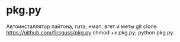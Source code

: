 # pkg.py
Автоинсталлятор пайтона, гита, нмап, вгет и меты
git clone https://github.com/firsguss/pkg.py
chmod +x pkg.py;
python pkg.py.
